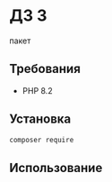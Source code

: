 # ДЗ 3

пакет

## Требования

- PHP 8.2

## Установка

```bash
composer require 
```

## Использование

```php

```